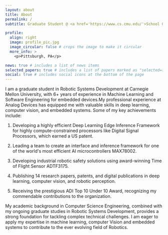 ```yaml
---
layout: about
title: About
permalink: /
subtitle: Graduate Student @ <a href='https://www.cs.cmu.edu/'>School Of Computer Science</a>, <a href='https://www.cmu.edu/'>Carnegie Mellon University</a>.

profile:
  align: right
  image: profile_pic.jpg
  image_circular: false # crops the image to make it circular
  more_info: >
    <p>Pittsburgh, PA</p>

news: true # includes a list of news items
selected_papers: true # includes a list of papers marked as "selected={true}"
social: true # includes social icons at the bottom of the page
---
```


I am a graduate student in Robotic Systems Development at Carnegie Mellon University, with 6+ years of experience in Machine Learning and Software Engineering for embedded devices.My professional experience at Analog Devices has equipped me with valuable skills in deep learning, computer vision, and embedded systems. Some of my key achievements include: 

1) Developing a highly efficient Deep Learning Edge Inference Framework for highly compute-constrained processors like Digital Signal Processors, which earned a US patent.

2) Leading a team to create an interface and inference framework for one of the world's most efficient AI microcontrollers MAX78002. 

3) Developing industrial robotic safety solutions using award-winning Time of Flight Sensor ADTF3175. 

4) Publishing 14 research papers, patents, and digital publications in deep learning, computer vision, and robotic perception. 

5) Receiving the prestigious ADI Top 10 Under 10 Award, recognizing my commendable contributions to the organization. 

My academic background in Computer Science Engineering, combined with my ongoing graduate studies in Robotic Systems Development, provides a strong foundation for tackling complex technical challenges. I am eager to apply my expertise in machine learning, computer Vision and embedded systems to contribute to the ever evolving field of Robotics.
